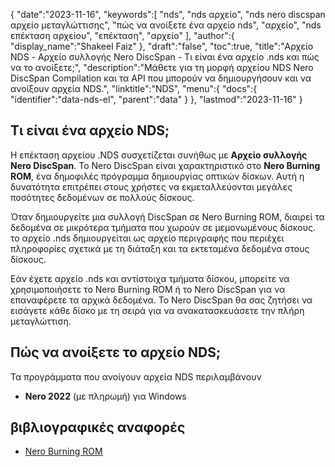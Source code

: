 {
   "date":"2023-11-16",
   "keywords":[
"nds",
"nds αρχείο",
"nds nero discspan αρχείο μεταγλώττισης",
"πώς να ανοίξετε ένα αρχείο nds",
"αρχείο",
"nds επέκταση αρχείου",
"επέκταση",
"αρχείο"
],
   "author":{
      "display_name":"Shakeel Faiz"
},
   "draft":"false",
   "toc":true,
   "title":"Αρχείο NDS - Αρχείο συλλογής Nero DiscSpan - Τι είναι ένα αρχείο .nds και πώς να το ανοίξετε;",
   "description":"Μάθετε για τη μορφή αρχείου NDS Nero DiscSpan Compilation και τα API που μπορούν να δημιουργήσουν και να ανοίξουν αρχεία NDS.",
   "linktitle":"NDS",
   "menu":{
      "docs":{
         "identifier":"data-nds-el",
         "parent":"data"
}
},
   "lastmod":"2023-11-16"
}

## Τι είναι ένα αρχείο NDS;

Η επέκταση αρχείου .NDS συσχετίζεται συνήθως με **Αρχείο συλλογής Nero DiscSpan**. Το Nero DiscSpan είναι χαρακτηριστικό στο **Nero Burning ROM**, ένα δημοφιλές πρόγραμμα δημιουργίας οπτικών δίσκων. Αυτή η δυνατότητα επιτρέπει στους χρήστες να εκμεταλλεύονται μεγάλες ποσότητες δεδομένων σε πολλούς δίσκους.

Όταν δημιουργείτε μια συλλογή DiscSpan σε Nero Burning ROM, διαιρεί τα δεδομένα σε μικρότερα τμήματα που χωρούν σε μεμονωμένους δίσκους. το αρχείο .nds δημιουργείται ως αρχείο περιγραφής που περιέχει πληροφορίες σχετικά με τη διάταξη και τα εκτεταμένα δεδομένα στους δίσκους.

Εάν έχετε αρχείο .nds και αντίστοιχα τμήματα δίσκου, μπορείτε να χρησιμοποιήσετε το Nero Burning ROM ή το Nero DiscSpan για να επαναφέρετε τα αρχικά δεδομένα. Το Nero DiscSpan θα σας ζητήσει να εισάγετε κάθε δίσκο με τη σειρά για να ανακατασκευάσετε την πλήρη μεταγλώττιση.

## Πώς να ανοίξετε το αρχείο NDS;

Τα προγράμματα που ανοίγουν αρχεία NDS περιλαμβάνουν

- **Nero 2022** (με πληρωμή) για Windows

## βιβλιογραφικές αναφορές
- [Nero Burning ROM](http://nero.helpmax.net/en/nero-burning-rom/data-disc/nero-discspan-udf-compilation-and-nero-discmerge-tool/)

